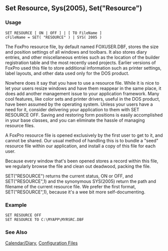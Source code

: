 ## Set Resource, Sys(2005), Set("Resource")

### Usage

```foxpro
SET RESOURCE [ ON | OFF ] | [ TO FileName ]
cFileName = SET( "RESOURCE" ) | SYS( 2005 )
```

The FoxPro resource file, by default named FOXUSER.DBF, stores the size and position settings of all windows and toolbars. It also stores diary entries, and other miscellaneous entries such as the location of the builder registration table and the most recently used projects. Earlier versions of FoxPro used this file to store additional information such as printer settings, label layouts, and other data used only for the DOS product.

Nowhere does it say that you have to use a resource file. While it is nice to let your users resize windows and have them reappear in the same place, it does add another management issue to your application framework. Many cool features, like color sets and printer drivers, useful in the DOS product, have been assumed by the operating system. Unless your users have a need for it, consider delivering your application to them with SET RESOURCE OFF. Saving and restoring form positions is easily accomplished in your base classes, and you can eliminate the hassle of managing resource files.

A FoxPro resource file is opened exclusively by the first user to get to it, and cannot be shared. Our usual method of handling this is to bundle a "seed" resource file within our application, and install a copy of this file for each user.

Because every window that's been opened stores a record within this file, we regularly browse the file and clean out deadwood, packing the file.

SET("RESOURCE") returns the current status, ON or OFF, and SET("RESOURCE",1) and the synonymous SYS(2005) return the path and filename of the current resource file. We prefer the first format, SET("RESOURCE",1), because it's a wee bit more self-documenting.

### Example

```foxpro
SET RESOURCE OFF
SET RESOURCE TO C:\MYAPP\MYRSRC.DBF
```
### See Also

[Calendar/Diary](s4g264.md), [Configuration Files](s4g322.md)